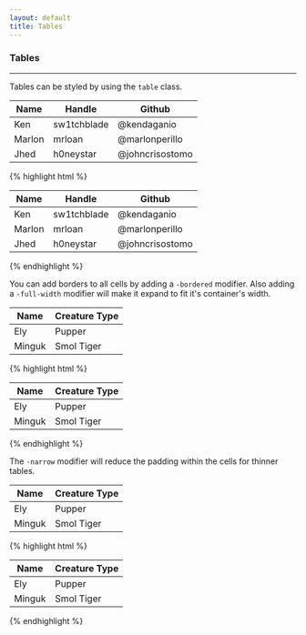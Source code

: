 ```yaml
---
layout: default
title: Tables
---
```


### Tables
---

Tables can be styled by using the `table` class.
<div class="example">
  <div class="container preview">
    <table class="table">
      <thead>
        <th>Name</th>
        <th>Handle</th>
        <th>Github</th>
      </thead>
      <tbody>
        <tr>
          <td>Ken</td>
          <td>sw1tchblade</td>
          <td>@kendaganio</td>
        </tr>
        <tr>
          <td>Marlon</td>
          <td>mrloan</td>
          <td>@marlonperillo</td>
        </tr>
        <tr>
          <td>Jhed</td>
          <td>h0neystar</td>
          <td>@johncrisostomo</td>
        </tr>
      </tbody>
    </table>
  </div>
</div>
{% highlight html %}
<table class="table">
  <thead>
    <th>Name</th>
    <th>Handle</th>
    <th>Github</th>
  </thead>
  <tbody>
    <tr>
      <td>Ken</td>
      <td>sw1tchblade</td>
      <td>@kendaganio</td>
    </tr>
    <tr>
      <td>Marlon</td>
      <td>mrloan</td>
      <td>@marlonperillo</td>
    </tr>
    <tr>
      <td>Jhed</td>
      <td>h0neystar</td>
      <td>@johncrisostomo</td>
    </tr>
  </tbody>
</table>
{% endhighlight %}

You can add borders to all cells by adding a `-bordered` modifier. Also adding a `-full-width` modifier will make it expand to fit it's container's width.
<div class="example">
  <div class="container preview">
    <table class="table -bordered -full-width">
      <thead>
        <th>Name</th>
        <th>Creature Type</th>
      </thead>
      <tbody>
        <tr>
          <td>Ely</td>
          <td>Pupper</td>
        </tr>
        <tr>
          <td>Minguk</td>
          <td>Smol Tiger</td>
        </tr>
      </tbody>
    </table>
  </div>
</div>
{% highlight html %}
<table class="table -bordered -full-width">
  <thead>
    <th>Name</th>
    <th>Creature Type</th>
  </thead>
  <tbody>
    <tr>
      <td>Ely</td>
      <td>Pupper</td>
    </tr>
    <tr>
      <td>Minguk</td>
      <td>Smol Tiger</td>
    </tr>
  </tbody>
</table>
{% endhighlight %}

The `-narrow` modifier will reduce the padding within the cells for thinner tables.
<div class="example">
  <div class="container preview">
    <table class="table -narrow">
      <thead>
        <th>Name</th>
        <th>Creature Type</th>
      </thead>
      <tbody>
        <tr>
          <td>Ely</td>
          <td>Pupper</td>
        </tr>
        <tr>
          <td>Minguk</td>
          <td>Smol Tiger</td>
        </tr>
      </tbody>
    </table>
  </div>
</div>
{% highlight html %}
<table class="table -bordered">
  <thead>
    <th>Name</th>
    <th>Creature Type</th>
  </thead>
  <tbody>
    <tr>
      <td>Ely</td>
      <td>Pupper</td>
    </tr>
    <tr>
      <td>Minguk</td>
      <td>Smol Tiger</td>
    </tr>
  </tbody>
</table>
{% endhighlight %}
